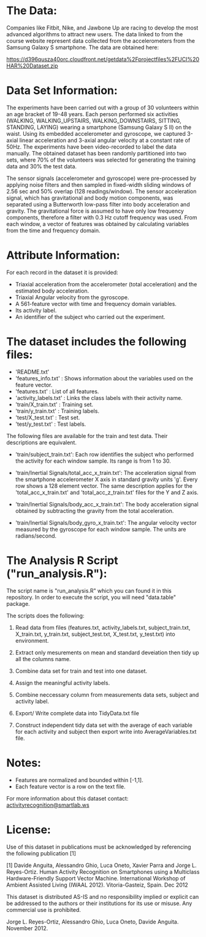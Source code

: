 The Data:
========
Companies like Fitbit, Nike, and Jawbone Up are racing to develop the most advanced algorithms to attract new users. The data linked to from the course website represent data collected from the accelerometers from the Samsung Galaxy S smartphone. The data are obtained here:

https://d396qusza40orc.cloudfront.net/getdata%2Fprojectfiles%2FUCI%20HAR%20Dataset.zip

Data Set Information:
====================
The experiments have been carried out with a group of 30 volunteers within an age bracket of 19-48 years. Each person performed six activities (WALKING, WALKING_UPSTAIRS, WALKING_DOWNSTAIRS, SITTING, STANDING, LAYING) wearing a smartphone (Samsung Galaxy S II) on the waist. Using its embedded accelerometer and gyroscope, we captured 3-axial linear acceleration and 3-axial angular velocity at a constant rate of 50Hz. The experiments have been video-recorded to label the data manually. The obtained dataset has been randomly partitioned into two sets, where 70% of the volunteers was selected for generating the training data and 30% the test data.

The sensor signals (accelerometer and gyroscope) were pre-processed by applying noise filters and then sampled in fixed-width sliding windows of 2.56 sec and 50% overlap (128 readings/window). The sensor acceleration signal, which has gravitational and body motion components, was separated using a Butterworth low-pass filter into body acceleration and gravity. The gravitational force is assumed to have only low frequency components, therefore a filter with 0.3 Hz cutoff frequency was used. From each window, a vector of features was obtained by calculating variables from the time and frequency domain. 

Attribute Information:
======================
For each record in the dataset it is provided: 
- Triaxial acceleration from the accelerometer (total acceleration) and the estimated body acceleration. 
- Triaxial Angular velocity from the gyroscope. 
- A 561-feature vector with time and frequency domain variables. 
- Its activity label. 
- An identifier of the subject who carried out the experiment.


The dataset includes the following files:
========================================
- 'README.txt'
- 'features_info.txt'	: Shows information about the variables used on the feature vector.
- 'features.txt'	: List of all features.
- 'activity_labels.txt'	: Links the class labels with their activity name.
- 'train/X_train.txt'	: Training set.
- 'train/y_train.txt'	: Training labels.
- 'test/X_test.txt'	: Test set.
- 'test/y_test.txt'	: Test labels.

The following files are available for the train and test data. Their descriptions are equivalent. 

- 'train/subject_train.txt': Each row identifies the subject who performed the activity for each window sample. Its range is from 1 to 30. 

- 'train/Inertial Signals/total_acc_x_train.txt': The acceleration signal from the smartphone accelerometer X axis in standard gravity units 'g'. Every row shows a 128 element vector. The same description applies for the 'total_acc_x_train.txt' and 'total_acc_z_train.txt' files for the Y and Z axis. 

- 'train/Inertial Signals/body_acc_x_train.txt': The body acceleration signal obtained by subtracting the gravity from the total acceleration. 

- 'train/Inertial Signals/body_gyro_x_train.txt': The angular velocity vector measured by the gyroscope for each window sample. The units are radians/second. 


The Analysis R Script ("run_analysis.R"):
========================================
The script name is "run_analysis.R" which you can found it in this repository. In order to execute the script, you will need "data.table" package. 

The scripts does the following:

1.	Read data from files (features.txt, activity_labels.txt, subject_train.txt, X_train.txt, y_train.txt, subject_test.txt, X_test.txt, y_test.txt) into environment.

2.	Extract only mesurements on mean and standard deveiation then tidy up all the columns name.

3.	Combine data set for train and test into one dataset.

4.	Assign the meaningful activity labels.
5.	Combine neccessary column from measurements data sets, subject and activity label.

6.	Export/ Write complete data into TidyData.txt file

7.	Construct independent tidy data set with the average of each variable for each activity and subject then export write into AverageVariables.txt file.

Notes: 
======
- Features are normalized and bounded within [-1,1].
- Each feature vector is a row on the text file.

For more information about this dataset contact: activityrecognition@smartlab.ws

License:
========
Use of this dataset in publications must be acknowledged by referencing the following publication [1] 

[1] Davide Anguita, Alessandro Ghio, Luca Oneto, Xavier Parra and Jorge L. Reyes-Ortiz. Human Activity Recognition on Smartphones using a Multiclass Hardware-Friendly Support Vector Machine. International Workshop of Ambient Assisted Living (IWAAL 2012). Vitoria-Gasteiz, Spain. Dec 2012

This dataset is distributed AS-IS and no responsibility implied or explicit can be addressed to the authors or their institutions for its use or misuse. Any commercial use is prohibited.

Jorge L. Reyes-Ortiz, Alessandro Ghio, Luca Oneto, Davide Anguita. November 2012.

